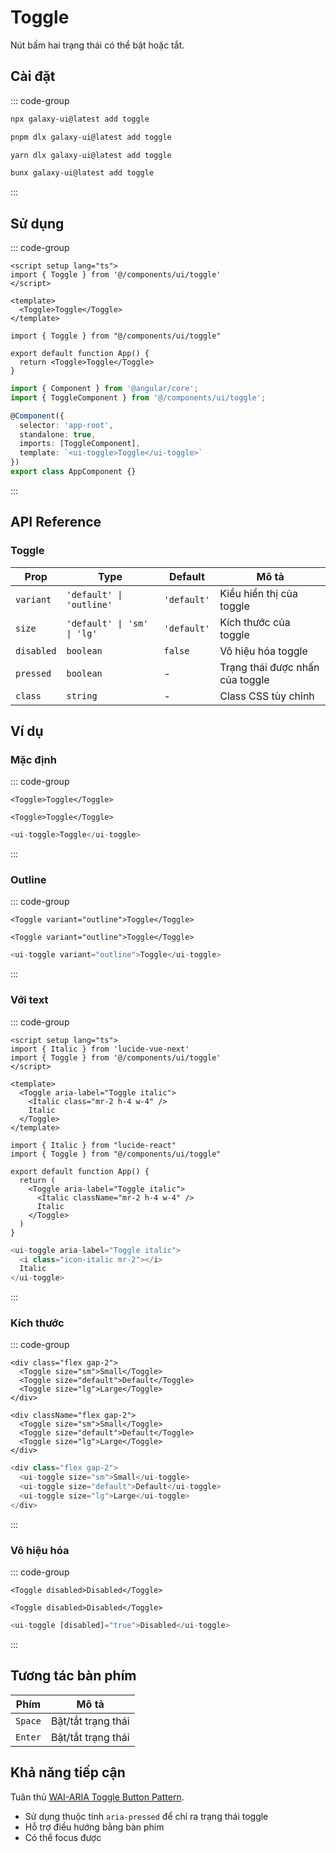 # Toggle

Nút bấm hai trạng thái có thể bật hoặc tắt.

<ComponentPreview name="ToggleDemo">
  <template #preview>
    <DemoContainer>
      <ToggleDemo />
    </DemoContainer>
  </template>
  <template #code>

::: code-group

```vue [Vue]
<script setup lang="ts">
import { Bold } from 'lucide-vue-next'
import { Toggle } from '@/components/ui/toggle'
</script>

<template>
  <Toggle aria-label="Toggle bold">
    <Bold class="h-4 w-4" />
  </Toggle>
</template>
```

```tsx [React]
import { Bold } from "lucide-react"
import { Toggle } from "@/components/ui/toggle"

export default function App() {
  return (
    <Toggle aria-label="Toggle bold">
      <Bold className="h-4 w-4" />
    </Toggle>
  )
}
```

```typescript [Angular]
import { Component } from '@angular/core';
import { ToggleComponent } from '@/components/ui/toggle';

@Component({
  selector: 'app-root',
  standalone: true,
  imports: [ToggleComponent],
  template: `
    <ui-toggle aria-label="Toggle bold">
      <i class="icon-bold"></i>
    </ui-toggle>
  `
})
export class AppComponent {}
```

:::

  </template>
</ComponentPreview>

## Cài đặt

::: code-group

```bash [npm]
npx galaxy-ui@latest add toggle
```

```bash [pnpm]
pnpm dlx galaxy-ui@latest add toggle
```

```bash [yarn]
yarn dlx galaxy-ui@latest add toggle
```

```bash [bun]
bunx galaxy-ui@latest add toggle
```

:::

## Sử dụng

::: code-group

```vue [Vue]
<script setup lang="ts">
import { Toggle } from '@/components/ui/toggle'
</script>

<template>
  <Toggle>Toggle</Toggle>
</template>
```

```tsx [React]
import { Toggle } from "@/components/ui/toggle"

export default function App() {
  return <Toggle>Toggle</Toggle>
}
```

```typescript [Angular]
import { Component } from '@angular/core';
import { ToggleComponent } from '@/components/ui/toggle';

@Component({
  selector: 'app-root',
  standalone: true,
  imports: [ToggleComponent],
  template: `<ui-toggle>Toggle</ui-toggle>`
})
export class AppComponent {}
```

:::

## API Reference

### Toggle

| Prop | Type | Default | Mô tả |
| --- | --- | --- | --- |
| `variant` | `'default' \| 'outline'` | `'default'` | Kiểu hiển thị của toggle |
| `size` | `'default' \| 'sm' \| 'lg'` | `'default'` | Kích thước của toggle |
| `disabled` | `boolean` | `false` | Vô hiệu hóa toggle |
| `pressed` | `boolean` | - | Trạng thái được nhấn của toggle |
| `class` | `string` | - | Class CSS tùy chỉnh |

## Ví dụ

### Mặc định

::: code-group

```vue [Vue]
<Toggle>Toggle</Toggle>
```

```tsx [React]
<Toggle>Toggle</Toggle>
```

```typescript [Angular]
<ui-toggle>Toggle</ui-toggle>
```

:::

### Outline

::: code-group

```vue [Vue]
<Toggle variant="outline">Toggle</Toggle>
```

```tsx [React]
<Toggle variant="outline">Toggle</Toggle>
```

```typescript [Angular]
<ui-toggle variant="outline">Toggle</ui-toggle>
```

:::

### Với text

::: code-group

```vue [Vue]
<script setup lang="ts">
import { Italic } from 'lucide-vue-next'
import { Toggle } from '@/components/ui/toggle'
</script>

<template>
  <Toggle aria-label="Toggle italic">
    <Italic class="mr-2 h-4 w-4" />
    Italic
  </Toggle>
</template>
```

```tsx [React]
import { Italic } from "lucide-react"
import { Toggle } from "@/components/ui/toggle"

export default function App() {
  return (
    <Toggle aria-label="Toggle italic">
      <Italic className="mr-2 h-4 w-4" />
      Italic
    </Toggle>
  )
}
```

```typescript [Angular]
<ui-toggle aria-label="Toggle italic">
  <i class="icon-italic mr-2"></i>
  Italic
</ui-toggle>
```

:::

### Kích thước

::: code-group

```vue [Vue]
<div class="flex gap-2">
  <Toggle size="sm">Small</Toggle>
  <Toggle size="default">Default</Toggle>
  <Toggle size="lg">Large</Toggle>
</div>
```

```tsx [React]
<div className="flex gap-2">
  <Toggle size="sm">Small</Toggle>
  <Toggle size="default">Default</Toggle>
  <Toggle size="lg">Large</Toggle>
</div>
```

```typescript [Angular]
<div class="flex gap-2">
  <ui-toggle size="sm">Small</ui-toggle>
  <ui-toggle size="default">Default</ui-toggle>
  <ui-toggle size="lg">Large</ui-toggle>
</div>
```

:::

### Vô hiệu hóa

::: code-group

```vue [Vue]
<Toggle disabled>Disabled</Toggle>
```

```tsx [React]
<Toggle disabled>Disabled</Toggle>
```

```typescript [Angular]
<ui-toggle [disabled]="true">Disabled</ui-toggle>
```

:::

## Tương tác bàn phím

| Phím | Mô tả |
| --- | --- |
| `Space` | Bật/tắt trạng thái |
| `Enter` | Bật/tắt trạng thái |

## Khả năng tiếp cận

Tuân thủ [WAI-ARIA Toggle Button Pattern](https://www.w3.org/WAI/ARIA/apg/patterns/button/).

- Sử dụng thuộc tính `aria-pressed` để chỉ ra trạng thái toggle
- Hỗ trợ điều hướng bằng bàn phím
- Có thể focus được

